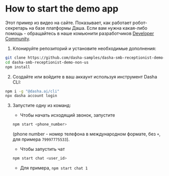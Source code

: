 # How to start the demo app

Этот пример из видео на сайте. Показывает, как работает робот-секретарь на базе платформы Даша. Если вам нужна какая-либо помощь - обращайтесь в наше комьюнити разработчиков
[Developer Community](http://community.dasha.ai).


1. Клонируйте репозиторий и установите необходимые дополнения:

```sh
git clone https://github.com/dasha-samples/dasha-smb-receptionist-demo-non-us
cd dasha-smb-receptionist-demo-non-us
npm install
```

2. Создайте или войдите в ваш аккаунт используя инструмент Dasha CLI:

```sh
npm i -g "@dasha.ai/cli"
npx dasha account login
```

3. Запустите одну из команд:
    * Чтобы начать исходящий звонок, запустите
    ```sh
    npm start <phone_number>
    ```
     (phone number - номер телефона в международном формате, без `+`, для примера `79997775533`).


     
    * Чтобы запустить чат
    ```sh
    npm start chat <user_id>
    ```
    * Для примера, `npm start chat 1`

